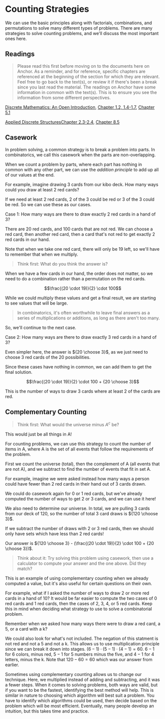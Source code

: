 # Counting Strategies

We can use the basic principles along with factorials, combinations, and permutations to solve many different types of problems. There are many strategies to solve counting problems, and we'll discuss the most important ones here.

## Readings

> Please read this first before moving on to the documents here on Anchor.
> As a reminder, and for reference, specific chapters are referenced at the beginning of the section for which they are relevant.
> Feel free to go back to the text(s), or review it if there's been a break since you last read the material.
> The readings on Anchor have some information in common with the text(s). This is to ensure you see the information from some different perspectives.

[Discrete Mathematics: An Open Introduction](https://discrete.openmathbooks.org/dmoi3/ch_counting.html), [Chapter 1.2, 1.4-1.7](https://discrete.openmathbooks.org/dmoi3/sec_comb-proofs.html), [Chapter 5.1](https://discrete.openmathbooks.org/dmoi3/sec_addtops-genfun.html)

[Applied Discrete Structures](https://discretemath.org/ads/chapter_2.html)[Chapter 2.3-2.4](https://discretemath.org/ads/s-combinations-and-the-binomial-theorem.html), [Chapter 8.5](https://discretemath.org/ads/s-generating-functions.html)

## Casework

In problem solving, a common strategy is to break a problem into parts. In combinatorics, we call this casework when the parts are non-overlapping.

When we count a problem by parts, where each part has nothing in common with any other part, we can use the _addition principle_ to add up all of our values at the end.

For example, imagine drawing 3 cards from our kibo deck. How many ways could you draw at least 2 red cards?

If we need at least 2 red cards, 2 of the 3 could be red or 3 of the 3 could be red. So we can use these as our cases.

Case 1: How many ways are there to draw exactly 2 red cards in a hand of 3?

There are 20 red cards, and 100 cards that are not red. We can choose a red card, then another red card, then a card that's not red to get exactly 2 red cards in our hand.

Note that when we take one red card, there will only be 19 left, so we'll have to remember that when we multiply.

> Think first: What do you think the answer is?

When we have a few cards in our hand, the order does not matter, so we need to do a combination rather than a permutation on the red cards.

$$\frac{(20 \cdot 19)}{2} \cdot 100$$

While we could multiply these values and get a final result, we are starting to see values that will be large.

> In combinatorics, it's often worthwhile to leave final answers as a series of multiplications or additions, as long as there aren't too many.

So, we'll continue to the next case.

Case 2: How many ways are there to draw exactly 3 red cards in a hand of 3?

Even simpler here, the answer is ${20 \choose 3}$, as we just need to choose 3 red cards of the 20 possibilities.

Since these cases have nothing in common, we can add them to get the final solution.

$$\frac{(20 \cdot 19)}{2} \cdot 100 + {20 \choose 3}$$

This is the number of ways to draw 3 cards where at least 2 of the cards are red.

## Complementary Counting

> Think first: What would the universe minus $A^c$ be?

This would just be all things in A!

For counting problems, we can use this strategy to count the number of items in A, where A is the set of all events that follow the requirements of the problem.

First we count the universe (total), then the complement of A (all events that are not A), and we subtract to find the number of events that fit in set A.

For example, imagine we were asked instead how many ways a person could have fewer than 2 red cards in their hand out of 3 cards drawn.

We could do casework again for 0 or 1 red cards, but we've already computed the number of ways to get 2 or 3 cards, and we can use it here!

We also need to determine our universe. In total, we are pulling 3 cards from our deck of 120, so the number of total 3 card draws is ${120 \choose 3}$.

If we subtract the number of draws with 2 or 3 red cards, then we should only have sets which have less than 2 red cards!

Our answer is ${120 \choose 3} - (\frac{(20 \cdot 19)}{2} \cdot 100 + {20 \choose 3})$.

> Think about it: Try solving this problem using casework, then use a calculator to compute your answer and the one above. Did they match?

This is an example of using complementary counting when we already computed a value, but it's also useful for certain questions on their own.

For example, what if I asked the number of ways to draw 2 or more red cards in a hand of 10? It would be far easier to compute the two cases of 0 red cards and 1 red cards, then the cases of 2, 3, 4, or 5 red cards. Keep this in mind when deciding what strategy to use to solve a combinatorial problem.

Remember when we asked how many ways there were to draw a red card, a 5, or a card with a k?

We could also look for what's not included. The negation of this statment is not red and not a 5 and not a k. This allows us to use multiplication principle since we can break it down into stages. $(6-1) \cdot (5-1) \cdot (4-1) = 60$. $6-1$ for $6$ colors, minus red, $5-1$ for 5 numbers minus the five, and $4-1$ for 4 letters, minus the k. Note that $120 - 60 = 60$ which was our answer from earlier.

Sometimes using complementary counting allows us to change our technique. Here, we multiplied instead of adding and subtracting, and it was a fewer steps. When it comes to solving problems, both ways are valid, but if you want to be the fastest, identifying the best method will help. This is similar in nature to choosing which algorithm will best suit a problem. You have to identify which algorithms could be used, then decide based on the problem which will be most efficient. Eventually, many people develop an intuition, but this takes time and practice.